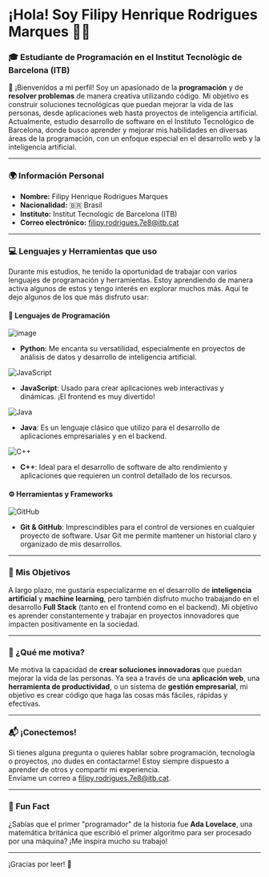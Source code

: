 # ¡Hola! Soy **Filipy Henrique Rodrigues Marques** 👨‍💻

### 🎓 Estudiante de Programación en el **Institut Tecnològic de Barcelona** (ITB)
   
👋 ¡Bienvenidos a mi perfil! Soy un apasionado de la **programación** y de **resolver problemas** de manera creativa utilizando código. Mi objetivo es construir soluciones tecnológicas que puedan mejorar la vida de las personas, desde aplicaciones web hasta proyectos de inteligencia artificial. Actualmente, estudio desarrollo de software en el Instituto Tecnológico de Barcelona, donde busco aprender y mejorar mis habilidades en diversas áreas de la programación, con un enfoque especial en el desarrollo web y la inteligencia artificial.

---

### 🌍 Información Personal

- **Nombre:** Filipy Henrique Rodrigues Marques
- **Nacionalidad:** 🇧🇷 Brasil
- **Instituto:** Institut Tecnologic de Barcelona (ITB)
- **Correo electrónico:** [filipy.rodrigues.7e8@itb.cat](mailto:filipy.rodrigues.7e8@itb.cat)

---

### 💻 Lenguajes y Herramientas que uso

Durante mis estudios, he tenido la oportunidad de trabajar con varios lenguajes de programación y herramientas. Estoy aprendiendo de manera activa algunos de estos y tengo interés en explorar muchos más. Aquí te dejo algunos de los que más disfruto usar:

#### 📝 Lenguajes de Programación

 ![image](https://img.icons8.com/?size=100&id=l75OEUJkPAk4&format=png&color=000000)

  - **Python**: Me encanta su versatilidad, especialmente en proyectos de análisis de datos y desarrollo de inteligencia artificial.

  ![JavaScript](https://img.icons8.com/?size=100&id=PXTY4q2Sq2lG&format=png&color=000000)
  
  - **JavaScript**: Usado para crear aplicaciones web interactivas y dinámicas. ¡El frontend es muy divertido!

![Java](https://img.icons8.com/?size=100&id=100506&format=png&color=000000)  
 - **Java**: Es un lenguaje clásico que utilizo para el desarrollo de aplicaciones empresariales y en el backend.

 ![C++](https://img.icons8.com/?size=100&id=40669&format=png&color=000000)  
  - **C++**: Ideal para el desarrollo de software de alto rendimiento y aplicaciones que requieren un control detallado de los recursos.

#### ⚙️ Herramientas y Frameworks

![GitHub](https://img.icons8.com/?size=100&id=62856&format=png&color=000000)  
  - **Git & GitHub**: Imprescindibles para el control de versiones en cualquier proyecto de software. Usar Git me permite mantener un historial claro y organizado de mis desarrollos.

---

### 🚀 Mis Objetivos

A largo plazo, me gustaría especializarme en el desarrollo de **inteligencia artificial** y **machine learning**, pero también disfruto mucho trabajando en el desarrollo **Full Stack** (tanto en el frontend como en el backend). Mi objetivo es aprender constantemente y trabajar en proyectos innovadores que impacten positivamente en la sociedad.

---

### 🌟 ¿Qué me motiva?

Me motiva la capacidad de **crear soluciones innovadoras** que puedan mejorar la vida de las personas. Ya sea a través de una **aplicación web**, una **herramienta de productividad**, o un sistema de **gestión empresarial**, mi objetivo es crear código que haga las cosas más fáciles, rápidas y efectivas.

---

### 📬 ¡Conectemos!

Si tienes alguna pregunta o quieres hablar sobre programación, tecnología o proyectos, ¡no dudes en contactarme! Estoy siempre dispuesto a aprender de otros y compartir mi experiencia.  
Envíame un correo a [filipy.rodrigues.7e8@itb.cat](mailto:filipy.rodrigues.7e8@itb.cat).

---

### 🤖 Fun Fact

¿Sabías que el primer "programador" de la historia fue **Ada Lovelace**, una matemática británica que escribió el primer algoritmo para ser procesado por una máquina? ¡Me inspira mucho su trabajo!

---

¡Gracias por leer! 🚀
